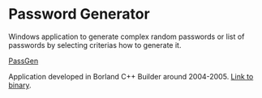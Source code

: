 # Password Generator

Windows application to generate complex random passwords or list of passwords by selecting criterias how to generate it.

[PassGen](https://github.com/wwakabobik/password_generator/blob/master/passgen.PNG)

Application developed in Borland C++ Builder around 2004-2005. [Link to binary](http://illusionist7.narod.ru/download/PROGS/passgen.rar).
